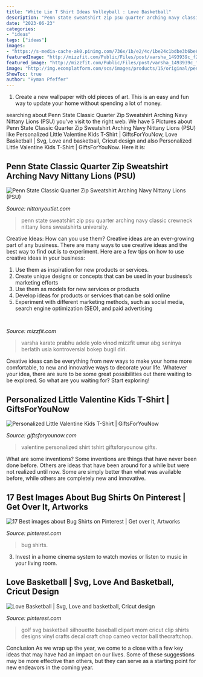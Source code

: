 ```yaml
---
title: "White Lie T Shirt Ideas Volleyball : Love Basketball"
description: "Penn state sweatshirt zip psu quarter arching navy classic crewneck nittany lions sweatshirts university"
date: "2023-06-23"
categories:
- "ideas"
tags: ["ideas"]
images:
- "https://s-media-cache-ak0.pinimg.com/736x/1b/e2/4c/1be24c1bdbe3b6be62c8a86597c9a15f.jpg"
featuredImage: "http://mizzfit.com/Public/Files/post/varsha_1493939c_f29c88d0fb.jpg"
featured_image: "http://mizzfit.com/Public/Files/post/varsha_1493939c_f29c88d0fb.jpg"
image: "http://img.ecomplatform.com/scs/images/products/15/original/penn_state_classic_quarter_zip_sweatshirt_arching_navy_nittany_lions_psu_p7253.jpg"
ShowToc: true
author: "Hyman Pfeffer"
---
```



1. Create a new wallpaper with old pieces of art. This is an easy and fun way to update your home without spending a lot of money.

	

		
searching about Penn State Classic Quarter Zip Sweatshirt Arching Navy Nittany Lions (PSU) you've visit to the right web. We have 5 Pictures about Penn State Classic Quarter Zip Sweatshirt Arching Navy Nittany Lions (PSU) like Personalized Little Valentine Kids T-Shirt | GiftsForYouNow, Love Basketball | Svg, Love and basketball, Cricut design and also Personalized Little Valentine Kids T-Shirt | GiftsForYouNow. Here it is:
		
    
## Penn State Classic Quarter Zip Sweatshirt Arching Navy Nittany Lions (PSU)

<img loading=lazy src="http://img.ecomplatform.com/scs/images/products/15/original/penn_state_classic_quarter_zip_sweatshirt_arching_navy_nittany_lions_psu_p7253.jpg" onerror="this.onerror=null;this.src='https://tse3.mm.bing.net/th?id=OIP.6xzHTWdjz8ZQcl6dcVr1eAHaHa&amp;pid=15.1';" alt="Penn State Classic Quarter Zip Sweatshirt Arching Navy Nittany Lions (PSU)">

_Source: nittanyoutlet.com_

>penn state sweatshirt zip psu quarter arching navy classic crewneck nittany lions sweatshirts university. 

	

Creative Ideas: How can you use them?
Creative ideas are an ever-growing part of any business. There are many ways to use creative ideas and the best way to find out is to experiment. Here are a few tips on how to use creative ideas in your business:
1. Use them as inspiration for new products or services.
2. Create unique designs or concepts that can be used in your business’s marketing efforts  
3. Use them as models for new services or products 
4. Develop ideas for products or services that can be sold online 
5. Experiment with different marketing methods, such as social media, search engine optimization (SEO), and paid advertising 

    
## 

<img loading=lazy src="http://mizzfit.com/Public/Files/post/varsha_1493939c_f29c88d0fb.jpg" onerror="this.onerror=null;this.src='https://tse3.mm.bing.net/th?id=OIP.pMVrbBgEOcXpiP-h88q4SwAAAA&amp;pid=15.1';" alt="">

_Source: mizzfit.com_

>varsha karate prabhu adele yolo vinod mizzfit umur abg seninya berlatih usia kontroversial bokep bugil diri. 

	

Creative ideas can be everything from new ways to make your home more comfortable, to new and innovative ways to decorate your life. Whatever your idea, there are sure to be some great possibilities out there waiting to be explored. So what are you waiting for? Start exploring!

    
## Personalized Little Valentine Kids T-Shirt | GiftsForYouNow

<img loading=lazy src="https://www.giftsforyounow.com/images/products/39984X-3-L.jpg" onerror="this.onerror=null;this.src='https://tse1.mm.bing.net/th?id=OIP.0OnXB5srVmZxmIW2atZjngHaHa&amp;pid=15.1';" alt="Personalized Little Valentine Kids T-Shirt | GiftsForYouNow">

_Source: giftsforyounow.com_

>valentine personalized shirt tshirt giftsforyounow gifts. 

	

What are some inventions?
Some inventions are things that have never been done before. Others are ideas that have been around for a while but were not realized until now. Some are simply better than what was available before, while others are completely new and innovative.

    
## 17 Best Images About Bug Shirts On Pinterest | Get Over It, Artworks

<img loading=lazy src="https://s-media-cache-ak0.pinimg.com/736x/1b/e2/4c/1be24c1bdbe3b6be62c8a86597c9a15f.jpg" onerror="this.onerror=null;this.src='https://tse1.mm.bing.net/th?id=OIP.zArYOA1f2BoUvQkCZhLangHaLa&amp;pid=15.1';" alt="17 Best images about Bug Shirts on Pinterest | Get over it, Artworks">

_Source: pinterest.com_

>bug shirts. 

	

3. Invest in a home cinema system to watch movies or listen to music in your living room.

    
## Love Basketball | Svg, Love And Basketball, Cricut Design

<img loading=lazy src="https://i.pinimg.com/736x/2f/b5/a8/2fb5a8afe59836496d2a4914d6494957--basketball-shirts-basketball-mom.jpg" onerror="this.onerror=null;this.src='https://tse4.mm.bing.net/th?id=OIP.4u6ckY0qPsO3b54a4QJ-XQHaHg&amp;pid=15.1';" alt="Love Basketball | Svg, Love and basketball, Cricut design">

_Source: pinterest.com_

>golf svg basketball silhouette baseball clipart mom cricut clip shirts designs vinyl crafts decal craft chop cameo vector ball thecraftchop. 

	

Conclusion
As we wrap up the year, we come to a close with a few key ideas that may have had an impact on our lives. Some of these suggestions may be more effective than others, but they can serve as a starting point for new endeavors in the coming year.

